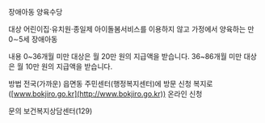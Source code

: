 장애아동 양육수당

대상
어린이집·유치원·종일제 아이돌봄서비스를 이용하지 않고 가정에서 양육하는 만 0∼5세 장애아동

내용
0~36개월 미만 대상은 월 20만 원의 지급액을 받습니다.
36~86개월 미만 대상은 월 10만 원의 지급액을 받습니다.

방법
전국(가까운) 읍면동 주민센터(행정복지센터)에 방문 신청
복지로([www.bokjiro.go.kr](http://www.bokjiro.go.kr)) 온라인 신청

문의
보건복지상담센터(129)
